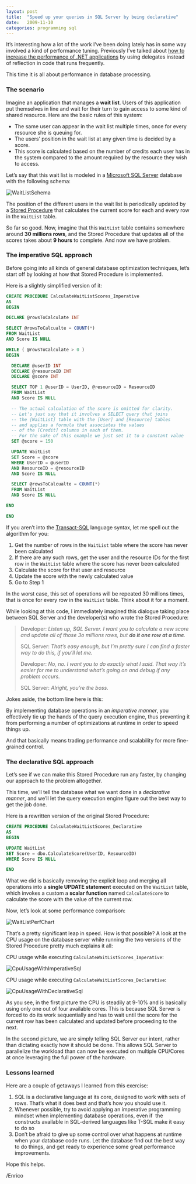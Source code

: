 ```yaml
---
layout: post
title:  "Speed up your queries in SQL Server by being declarative"
date:   2009-11-10
categories: programming sql
---
```


It’s interesting how a lot of the work I’ve been doing lately has in some way involved a kind of performance tuning. Previously I’ve talked about [how to increase the performance of .NET applications][1] by using delegates instead of reflection in code that runs frequently.

This time it is all about performance in database processing.

### The scenario

Imagine an application that manages a **wait list**. Users of this application put themselves in line and wait for their turn to gain access to some kind of shared resource. Here are the basic rules of this system:

  * The same user can appear in the wait list multiple times, once for every resource she is queuing for.
  * The users’ position in the wait list at any given time is decided by a score.
  * This score is calculated based on the number of credits each user has in the system compared to the amount required by the resource they wish to access.

Let’s say that this wait list is modeled in a [Microsoft SQL Server][2] database with the following schema:

<img alt="WaitListSchema" src="http://megakemp.files.wordpress.com/2009/11/waitlistschema_thumb1.png?w=500&h=317" class="screenshot-noshadow" />

The position of the different users in the wait list is periodically updated by a [Stored Procedure][4] that calculates the current score for each and every row in the `WaitList` table.

So far so good. Now, imagine that this `WaitList` table contains somewhere around **30 millions rows**, and the Stored Procedure that updates all of the scores takes about **9 hours** to complete. And now we have problem.

### The imperative SQL approach

Before going into all kinds of general database optimization techniques, let’s start off by looking at how that Stored Procedure is implemented.

Here is a slightly simplified version of it:

```sql
CREATE PROCEDURE CalculateWaitListScores_Imperative
AS
BEGIN

DECLARE @rowsToCalculate INT

SELECT @rowsToCalcualte = COUNT(*)
FROM WaitList
AND Score IS NULL

WHILE ( @rowsToCalculate > 0 )
BEGIN

  DECLARE @userID INT
  DECLARE @resourceID INT
  DECLARE @score INT

  SELECT TOP 1 @userID = UserID, @resourceID = ResourceID
  FROM WaitList
  AND Score IS NULL

  -- The actual calculation of the score is omitted for clarity.
  -- Let's just say that it involves a SELECT query that joins
  -- the [WaitList] table with the [User] and [Resource] tables
  -- and applies a formula that associates the values
  -- of the [Credit] columns in each of them.
  -- For the sake of this example we just set it to a constant value
  SET @score = 150

  UPDATE WaitList
  SET Score = @score
  WHERE UserID = @userID
  AND ResourceID = @resourceID
  AND Score IS NULL

  SELECT @rowsToCalcualte = COUNT(*)
  FROM WaitList
  AND Score IS NULL

END

END
```

If you aren’t into the [Transact-SQL][5] language syntax, let me spell out the algorithm for you:

  1. Get the number of rows in the `WaitList` table where the score has never been calculated
  2. If there are any such rows, get the user and the resource IDs for the first row in the `WaitList` table where the score has never been calculated
  3. Calculate the score for that user and resource
  4. Update the score with the newly calculated value
  5. Go to Step 1

In the worst case, this set of operations will be repeated 30 millions times, that is once for every row in the `WaitList` table. Think about it for a moment.

While looking at this code, I immediately imagined this dialogue taking place between SQL Server and the developer(s) who wrote the Stored Procedure:

> Developer: _Listen up, SQL Server. I want you to calculate a new score and update all of those 3o millions rows, but **do it one row at a time**._
>
> SQL Server: _That’s easy enough, but I’m pretty sure I can find a faster way to do this, if you’ll let me._
>
> Developer: _No, no. I want you to do exactly what I said. That way it’s easier for me to understand what’s going on and debug if any problem occurs._
>
> SQL Server: _Alright, you’re the boss._

Jokes aside, the bottom line here is this:

<div class="note info">
<p>
By implementing database operations in an <em>imperative manner</em>, you effectively tie up the hands of the query execution engine, thus preventing it from performing a number of optimizations at runtime in order to speed things up.
</p>
</div>

And that basically means trading performance and scalability for more fine-grained control.

### The declarative SQL approach

Let’s see if we can make this Stored Procedure run any faster, by changing our approach to the problem altogether.

<div class="note">
<p>
This time, we’ll tell the database what we want done in a <em>declarative manner</em>, and we’ll let the query execution engine figure out the best way to get the job done.
</p>
</div>

Here is a rewritten version of the original Stored Procedure:

```sql
CREATE PROCEDURE CalculateWaitListScores_Declarative
AS
BEGIN

UPDATE WaitList
SET Score = dbo.CalculateScore(UserID, ResourceID)
WHERE Score IS NULL

END
```

What we did is basically removing the explicit loop and merging all operations into a **single UPDATE statement** executed on the `WaitList` table, which invokes a custom a **scalar function** named `CalculateScore` to calculate the score with the value of the current row.

Now, let’s look at some performance comparison:

<img alt="WaitListPerfChart" src="http://megakemp.files.wordpress.com/2009/11/waitlistperfchart.png?w=499&h=323" class="screenshot-noshadow" />

That’s a pretty significant leap in speed. How is that possible? A look at the CPU usage on the database server while running the two versions of the Stored Procedure pretty much explains it all:

CPU usage while executing `CalculateWaitListScores_Imperative`:

<img alt="CpuUsageWithImperativeSql" src="http://megakemp.files.wordpress.com/2009/11/cpuusagewithimperativesql.png?w=504&h=129" class="screenshot-noshadow" />

CPU usage while executing `CalculateWaitListScores_Declarative`:

<img alt="CpuUsageWithDeclarativeSql" src="http://megakemp.files.wordpress.com/2009/11/cpuusagewithdeclarativesql.png?w=504&h=129" class="screenshot-noshadow" />

As you see, in the first picture the CPU is steadily at 9-10% and is basically using only one out of four available cores. This is because SQL Server is forced to do its work sequentially and has to wait until the score for the current row has been calculated and updated before proceeding to the next.

In the second picture, we are simply telling SQL Server our intent, rather than dictating exactly how it should be done. This allows SQL Server to parallelize the workload than can now be executed on multiple CPU/Cores at once leveraging the full power of the hardware.

### Lessons learned

Here are a couple of getaways I learned from this exercise:

  1. SQL is a declarative language at its core, designed to work with sets of rows. That’s what it does best and that’s how you should use it.
  2. Whenever possible, try to avoid applying an imperative programming mindset when implementing database operations, even if  the constructs available in SQL-derived languages like T-SQL make it easy to do so
  3. Don’t be afraid to give up some control over what happens at runtime when your database code runs. Let the database find out the best way to do things, and get ready to experience some great performance improvements.

Hope this helps.

/Enrico

[1]: http://megakemp.com/2009/09/04/improving-performance-with-generic-delegates-in-net/
[2]: http://www.microsoft.com/sqlserver/2008/en/us/default.aspx
[4]: http://en.wikipedia.org/wiki/Stored_procedure
[5]: http://en.wikipedia.org/wiki/Transact-SQL
